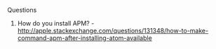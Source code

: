 Questions

1) How do you install APM? - http://apple.stackexchange.com/questions/131348/how-to-make-command-apm-after-installing-atom-available